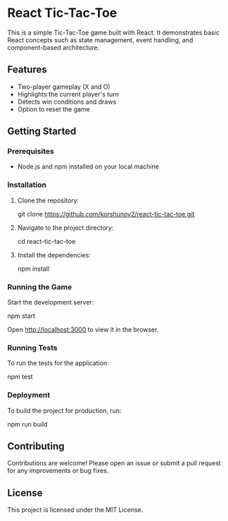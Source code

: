 # React Tic-Tac-Toe

This is a simple Tic-Tac-Toe game built with React. It demonstrates basic React concepts such as state management, event handling, and component-based architecture.

## Features

- Two-player gameplay (X and O)
- Highlights the current player's turn
- Detects win conditions and draws
- Option to reset the game

## Getting Started

### Prerequisites

- Node.js and npm installed on your local machine

### Installation

1. Clone the repository:

   git clone https://github.com/korshunov2/react-tic-tac-toe.git
 

2. Navigate to the project directory:

   cd react-tic-tac-toe


3. Install the dependencies:

   npm install

### Running the Game

Start the development server:

npm start

Open [http://localhost:3000](http://localhost:3000) to view it in the browser.

### Running Tests

To run the tests for the application:

npm test

### Deployment

To build the project for production, run:

npm run build

## Contributing

Contributions are welcome! Please open an issue or submit a pull request for any improvements or bug fixes.

## License

This project is licensed under the MIT License.
